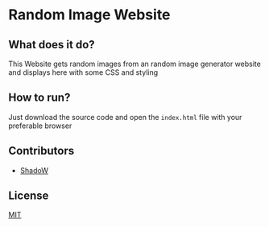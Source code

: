 # Random Image Website

## What does it do?

This Website gets random images from an random image generator website and displays here with some CSS and styling

## How to run?

Just download the source code and open the `index.html` file with your preferable browser

## Contributors

- [ShadoW](https://github.com/shadowcool)

## License

[MIT](https://choosealicense.com/licenses/mit/)